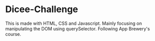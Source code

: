 # Dicee-Challenge
This is made with HTML, CSS and Javascript. Mainly focusing on manipulating the DOM using querySelector. Following App Brewery's course.
